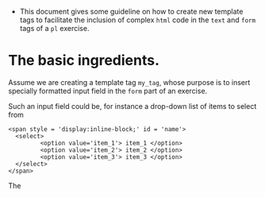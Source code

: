 * This document gives some guideline on how to create new template tags to facilitate the inclusion of complex `html` code in the `text` and `form` tags of a `pl` exercise. 

# The basic ingredients.

Assume we are creating a template tag `my_tag`, whose purpose is to insert specially formatted input field in the `form` part of an exercise. 

Such an input field could be, for instance a drop-down list of items to select from
~~~~
<span style = 'display:inline-block;' id = 'name'>
  <select>
		 <option value='item_1'> item_1 </option>
		 <option value='item_2'> item_2 </option>
		 <option value='item_3'> item_3 </option>
  </select>
</span>
~~~~~

The 




